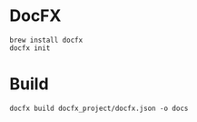# DocFX

```
brew install docfx
docfx init
```

# Build

```
docfx build docfx_project/docfx.json -o docs
```